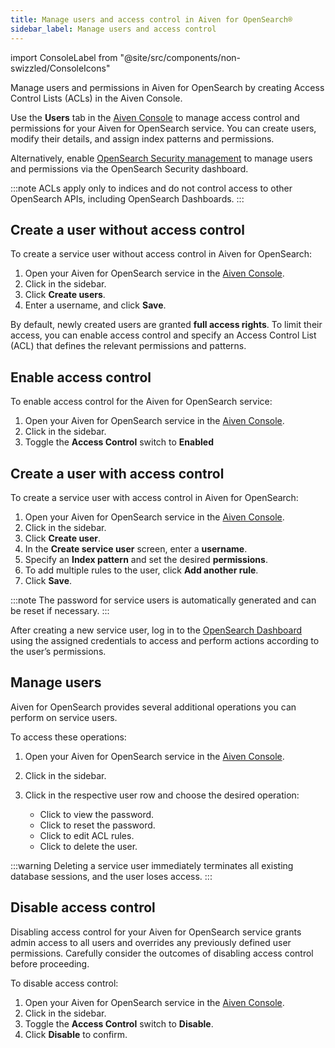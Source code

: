 ```yaml
---
title: Manage users and access control in Aiven for OpenSearch®
sidebar_label: Manage users and access control
---
```

import ConsoleLabel from "@site/src/components/non-swizzled/ConsoleIcons"

Manage users and permissions in Aiven for OpenSearch by creating Access Control Lists (ACLs) in the Aiven Console.


Use the **Users** tab in the [Aiven Console](https://console.aiven.io) to manage access
control and permissions for your Aiven for OpenSearch service. You can create users,
modify their details, and assign index patterns and permissions.

Alternatively, enable
[OpenSearch Security management](/docs/products/opensearch/howto/enable-opensearch-security)
to manage users and permissions via the OpenSearch Security dashboard.

:::note
ACLs apply only to indices and do not control access to other OpenSearch APIs,
including OpenSearch Dashboards.
:::

## Create a user without access control

To create a service user without access control in Aiven for OpenSearch:

1. Open your Aiven for OpenSearch service in the [Aiven Console](https://console.aiven.io).
1. Click <ConsoleLabel name="serviceusers"/> in the sidebar.
1. Click **Create users**.
1. Enter a username, and click **Save**.

By default, newly created users are granted **full access rights**.
To limit their access, you can enable access control
and specify an Access Control List (ACL) that defines the relevant permissions
and patterns.

## Enable access control

To enable access control for the Aiven for OpenSearch service:

1. Open your Aiven for OpenSearch service in the [Aiven Console](https://console.aiven.io).
1. Click <ConsoleLabel name="serviceusers"/> in the sidebar.
1. Toggle the **Access Control** switch to **Enabled**

## Create a user with access control

To create a service user with access control in Aiven for OpenSearch:

1. Open your Aiven for OpenSearch service in the [Aiven Console](https://console.aiven.io).
1. Click <ConsoleLabel name="serviceusers"/> in the sidebar.
1. Click **Create user**.
1. In the **Create service user** screen, enter a **username**.
1. Specify an **Index pattern** and set the desired **permissions**.
1. To add multiple rules to the user, click **Add another rule**.
1. Click **Save**.

:::note
The password for service users is automatically generated and can be
reset if necessary.
:::

After creating a new service user, log in to the
[OpenSearch Dashboard](/docs/products/opensearch/dashboards) using the assigned
credentials to access and perform actions according to the user’s permissions.

## Manage users

Aiven for OpenSearch provides several additional operations you can perform on
service users.

To access these operations:

1. Open your Aiven for OpenSearch service in the [Aiven Console](https://console.aiven.io).
1. Click <ConsoleLabel name="serviceusers"/> in the sidebar.
1. Click <ConsoleLabel name="actions"/> in the respective user row and
   choose the desired operation:

   - Click <ConsoleLabel name="show password"/> to view the password.
   - Click <ConsoleLabel name="reset password"/> to reset the password.
   - Click <ConsoleLabel name="editaclrules"/> to edit ACL rules.
   - Click <ConsoleLabel name="delete user"/> to delete the user.

:::warning
Deleting a service user immediately terminates all existing database sessions,
and the user loses access.
:::

## Disable access control

Disabling access control for your Aiven for OpenSearch service grants admin access to
all users and overrides any previously defined user
permissions. Carefully consider the outcomes of disabling access control
before proceeding.

To disable access control:

1. Open your Aiven for OpenSearch service in the [Aiven Console](https://console.aiven.io).
1. Click <ConsoleLabel name="serviceusers"/> in the sidebar.
1. Toggle the **Access Control** switch to **Disable**.
1. Click **Disable** to confirm.
